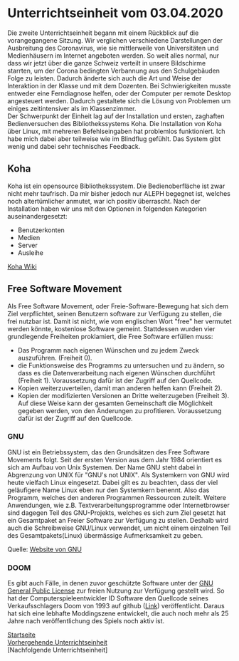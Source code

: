 # Unterrichtseinheit vom 03.04.2020

Die zweite Unterrichtseinheit begann mit einem Rückblick auf die vorangegangene Sitzung. Wir verglichen verschiedene Darstellungen der Ausbreitung des Coronavirus, wie sie mittlerweile von Universitäten und Medienhäusern im Internet angeboten werden. So weit alles normal, nur dass wir jetzt über die ganze Schweiz verteilt in unsere Bildschirme starrten, um der Corona bedingten Verbannung aus den Schulgebäuden Folge zu leisten. Dadurch änderte sich auch die Art und Weise der Interaktion in der Klasse und mit dem Dozenten. Bei Schwierigkeiten musste entweder eine Ferndiagnose helfen, oder der Computer per remote Desktop angesteuert werden. Dadurch gestaltete sich die Lösung von Problemen um einiges zeitintensiver als im Klassenzimmer.  
Der Schwerpunkt der Einheit lag auf der Installation und ersten, zaghaften Bedienversuchen des Bibliothekssystems Koha. Die Installation von Koha über Linux, mit mehreren Befehlseingaben hat problemlos funktioniert. Ich habe mich dabei aber teilweise wie im Blindflug gefühlt. Das System gibt wenig und dabei sehr technisches Feedback.

## Koha

Koha ist ein opensource Bibliothekssystem. Die Bedienoberfläche ist zwar nicht mehr taufrisch. Da mir bisher jedoch nur ALEPH begegnet ist, welches noch altertümlicher anmutet, war ich positiv überrascht. Nach der Installation haben wir uns mit den Optionen in folgenden Kategorien auseinandergesetzt:
* Benutzerkonten
* Medien
* Server
* Ausleihe

[Koha Wiki](https://wiki.koha-community.org/wiki/Main_Page)  

## Free Software Movement
Als Free Software Movement, oder Freie-Software-Bewegung hat sich dem Ziel verpflichtet, seinen Benutzern software zur Verfügung zu stellen, die frei nutzbar ist. Damit ist nicht, wie vom englischen Wort "free" her vermutet werden könnte, kostenlose Software gemeint. Stattdessen wurden vier grundlegende Freiheiten proklamiert, die Free Software erfüllen muss:
* Das Programm nach eigenen Wünschen und zu jedem Zweck auszuführen. (Freiheit 0).
* die Funktionsweise des Programms zu untersuchen und zu ändern, so dass es die Datenverarbeitung nach eigenen Wünschen durchführt (Freiheit 1). Voraussetzung dafür ist der Zugriff auf den Quellcode.
* Kopien weiterzuverteilen, damit man anderen helfen kann (Freiheit 2).
* Kopien der modifizierten Versionen an Dritte weiterzugeben (Freiheit 3). Auf diese Weise kann der gesamten Gemeinschaft die Möglichkeit gegeben werden, von den Änderungen zu profitieren. Voraussetzung dafür ist der Zugriff auf den Quellcode.  

### GNU
GNU ist ein Betriebssystem, das den Grundsätzen des Free Software Movements folgt. Seit der ersten Version aus dem Jahr 1984 orientiert es sich am Aufbau von Unix Systemen. Der Name GNU steht dabei in Abgrenzung von UNIX für "GNU's not UNIX". Als Systemkern von GNU wird heute vielfach Linux eingesetzt. Dabei gilt es zu beachten, dass der viel geläufigere Name Linux eben nur den Systemkern benennt. Also das Programm, welches den anderen Programmen Ressourcen zuteilt. Weitere Anwendungen, wie z.B. Textverarbeitungsprogramme oder Internetbrowser sind dagegen Teil des GNU-Projekts, welches es sich zum Ziel gesetzt hat ein Gesamtpaket an Freier Software zur Verfügung zu stellen. Deshalb wird auch die Schreibweise GNU/Linux verwendet, um nicht einem einzelnen Teil des Gesamtpakets(Linux) übermässige Aufmerksamkeit zu geben.  

Quelle: [Website von GNU](https://www.gnu.org/)  

### DOOM
Es gibt auch Fälle, in denen zuvor geschützte Software unter der [GNU General Public License](https://www.gnu.org/licenses/licenses.de.html#GPL) zur freien Nutzung zur Verfügung gestellt wird. So hat der Computerspieleentwickler ID Software den Quellcode seines Verkaufsschlagers Doom von 1993 auf github ([Link](https://github.com/id-Software/DOOM)) veröffentlicht. Daraus hat sich eine lebhafte Moddingszene entwickelt, die auch noch mehr als 25 Jahre nach veröffentlichung des Spiels noch aktiv ist.  

[Startseite](https://michaelmathys.github.io/BAIN/Lerntagebuch)  
[Vorhergehende Unterrichtseinheit](https://michaelmathys.github.io/BAIN/13032020)  
[Nachfolgende Unterrichtseinheit]
